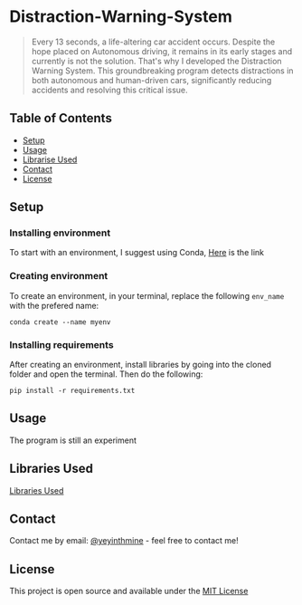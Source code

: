 # Distraction-Warning-System

> Every 13 seconds, a life-altering car accident occurs.
> Despite the hope placed on Autonomous driving, it remains in its early stages and currently is not the solution. 
> That's why I developed the Distraction Warning System.
> This groundbreaking program detects distractions in both autonomous and human-driven cars, significantly
> reducing accidents and resolving this critical issue. 

<!-- add screenshots later. -->

## Table of Contents
* [Setup](#setup)
* [Usage](#usage)
* [Librarise Used](#libraries-used)
* [Contact](#contact)
* [License](#license)

## Setup
### Installing environment
To start with an environment, I suggest using Conda, [Here](https://docs.conda.io/projects/conda/en/latest/user-guide/install/windows.html) is the link
### Creating environment
To create an environment, in your terminal, replace the following ```env_name``` with the prefered name:

```conda create --name myenv```
### Installing requirements
After creating an environment, install libraries by going into the cloned folder and open the terminal. Then do the following:

```pip install -r requirements.txt```

## Usage
The program is still an experiment

## Libraries Used
[Libraries Used](https://github.com/Ye-Yint-Nyo-Hmine/Distraction-Warning-System/blob/main/Prereqs/requirements.txt)

## Contact
Contact me by email: [@yeyinthmine](yeyintnyohmine@gmail.com) - feel free to contact me!

## License
This project is open source and available under the [MIT License](https://github.com/Ye-Yint-Nyo-Hmine/Distraction-Warning-System/blob/main/LICENSE)
